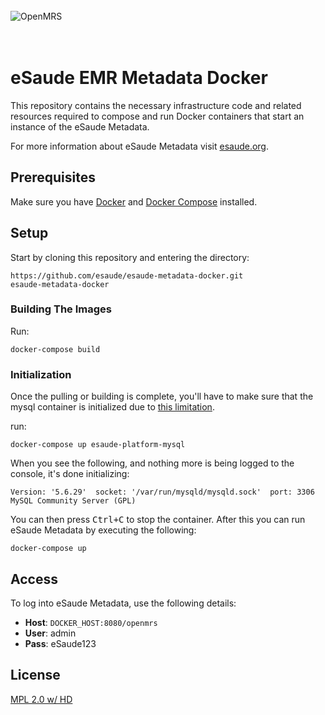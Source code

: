 <br/><br/><br/>
<img src="https://s3-eu-west-1.amazonaws.com/esaude/images/esaude-site-header.png" alt="OpenMRS"/>
<br/><br/><br/>

# eSaude EMR Metadata Docker


This repository contains the necessary infrastructure code and related resources
required to compose and run Docker containers that start an instance
of the eSaude Metadata.

For more information about eSaude Metadata visit [esaude.org](http://www.esaude.org/).

## Prerequisites

Make sure you have [Docker](https://docs.docker.com/) and [Docker Compose](https://docs.docker.com/compose/install/) installed.

## Setup

Start by cloning this repository and entering the directory:

````
https://github.com/esaude/esaude-metadata-docker.git
esaude-metadata-docker
````


### Building The Images

Run:

```
docker-compose build
```

### Initialization

Once the pulling or building is complete, you'll have to make sure that the mysql container
is initialized due to [this limitation](https://github.com/docker-library/mysql/issues/81).


run:

```
docker-compose up esaude-platform-mysql
```

When you see the following, and nothing more is being logged to the console, it's done initializing:

```
Version: '5.6.29'  socket: '/var/run/mysqld/mysqld.sock'  port: 3306  MySQL Community Server (GPL)
```

You can then press <kbd>Ctrl+C</kbd> to stop the container. After this you can
run eSaude Metadata by executing the following:

```
docker-compose up
```

## Access

To log into eSaude Metadata, use the following details:

* **Host**: `DOCKER_HOST:8080/openmrs`
* **User**: admin
* **Pass**: eSaude123


## License

[MPL 2.0 w/ HD](http://openmrs.org/license/)